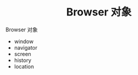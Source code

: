 <h1 align="center"> Browser 对象</h1>

Browser 对象

- window
- navigator
- screen
- history
- location

